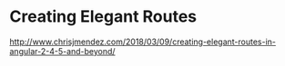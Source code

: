 # Creating Elegant Routes

http://www.chrisjmendez.com/2018/03/09/creating-elegant-routes-in-angular-2-4-5-and-beyond/


